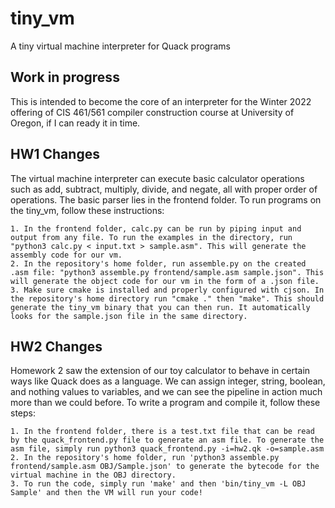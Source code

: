 # tiny_vm
A tiny virtual machine interpreter for Quack programs

## Work in progress

This is intended to become the core of an interpreter for the Winter 2022
offering of CIS 461/561 compiler construction course at University of Oregon, 
if I can ready it in time. 

## HW1 Changes

The virtual machine interpreter can execute basic calculator operations such
as add, subtract, multiply, divide, and negate, all with proper order of
operations. The basic parser lies in the frontend folder. To run programs
on the tiny_vm, follow these instructions:

	1. In the frontend folder, calc.py can be run by piping input and output from any file. To run the examples in the directory, run "python3 calc.py < input.txt > sample.asm". This will generate the assembly code for our vm.
	2. In the repository's home folder, run assemble.py on the created .asm file: "python3 assemble.py frontend/sample.asm sample.json". This will generate the object code for our vm in the form of a .json file.
	3. Make sure cmake is installed and properly configured with cjson. In the repository's home directory run "cmake ." then "make". This should generate the tiny_vm binary that you can then run. It automatically looks for the sample.json file in the same directory.

## HW2 Changes

Homework 2 saw the extension of our toy calculator to behave in certain ways like Quack does as a language. We can assign integer, string, boolean, and nothing values to variables, and we can see the pipeline in action much more than we could before. To write a program and compile it, follow these steps:

	1. In the frontend folder, there is a test.txt file that can be read by the quack_frontend.py file to generate an asm file. To generate the asm file, simply run python3 quack_frontend.py -i=hw2.qk -o=sample.asm
	2. In the repository's home folder, run 'python3 assemble.py frontend/sample.asm OBJ/Sample.json' to generate the bytecode for the virtual machine in the OBJ directory.
	3. To run the code, simply run 'make' and then 'bin/tiny_vm -L OBJ Sample' and then the VM will run your code!
